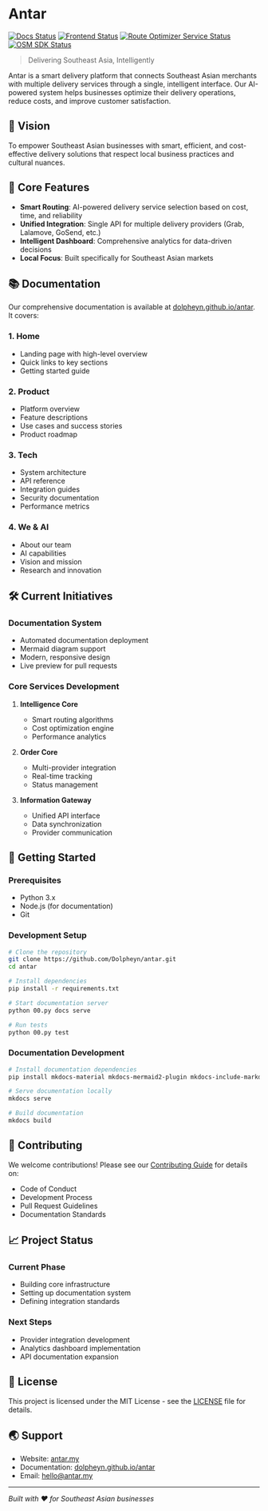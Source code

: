 # Antar

[![Docs Status](https://github.com/Dolpheyn/antar/actions/workflows/docs.yml/badge.svg)](https://dolpheyn.github.io/antar)
[![Frontend Status](https://github.com/Dolpheyn/antar/actions/workflows/frontend.yml/badge.svg)](https://github.com/dolpheyn/antar/tree/main/frontend)
[![Route Optimizer Service Status](https://github.com/Dolpheyn/antar/actions/workflows/backend-route-optimizer.yml/badge.svg)](https://github.com/dolpheyn/antar/tree/main/backend/route-optimizer)
[![OSM SDK Status](https://github.com/Dolpheyn/antar/actions/workflows/backend-osrm-sdk.yml/badge.svg)](https://github.com/dolpheyn/antar/tree/main/backend/osrm-sdk)

> Delivering Southeast Asia, Intelligently

Antar is a smart delivery platform that connects Southeast Asian merchants with multiple delivery services through a single, intelligent interface. Our AI-powered system helps businesses optimize their delivery operations, reduce costs, and improve customer satisfaction.

## 🌟 Vision

To empower Southeast Asian businesses with smart, efficient, and cost-effective delivery solutions that respect local business practices and cultural nuances.

## 🎯 Core Features

- **Smart Routing**: AI-powered delivery service selection based on cost, time, and reliability
- **Unified Integration**: Single API for multiple delivery providers (Grab, Lalamove, GoSend, etc.)
- **Intelligent Dashboard**: Comprehensive analytics for data-driven decisions
- **Local Focus**: Built specifically for Southeast Asian markets

## 📚 Documentation

Our comprehensive documentation is available at [dolpheyn.github.io/antar](https://dolpheyn.github.io/antar/). It covers:

### 1. Home
- Landing page with high-level overview
- Quick links to key sections
- Getting started guide

### 2. Product
- Platform overview
- Feature descriptions
- Use cases and success stories
- Product roadmap

### 3. Tech
- System architecture
- API reference
- Integration guides
- Security documentation
- Performance metrics

### 4. We & AI
- About our team
- AI capabilities
- Vision and mission
- Research and innovation

## 🛠️ Current Initiatives

### Documentation System
- Automated documentation deployment
- Mermaid diagram support
- Modern, responsive design
- Live preview for pull requests

### Core Services Development
1. **Intelligence Core**
   - Smart routing algorithms
   - Cost optimization engine
   - Performance analytics

2. **Order Core**
   - Multi-provider integration
   - Real-time tracking
   - Status management

3. **Information Gateway**
   - Unified API interface
   - Data synchronization
   - Provider communication

## 🚀 Getting Started

### Prerequisites
- Python 3.x
- Node.js (for documentation)
- Git

### Development Setup
```bash
# Clone the repository
git clone https://github.com/Dolpheyn/antar.git
cd antar

# Install dependencies
pip install -r requirements.txt

# Start documentation server
python 00.py docs serve

# Run tests
python 00.py test
```

### Documentation Development
```bash
# Install documentation dependencies
pip install mkdocs-material mkdocs-mermaid2-plugin mkdocs-include-markdown-plugin

# Serve documentation locally
mkdocs serve

# Build documentation
mkdocs build
```

## 🤝 Contributing

We welcome contributions! Please see our [Contributing Guide](docs/contributing.md) for details on:

- Code of Conduct
- Development Process
- Pull Request Guidelines
- Documentation Standards

## 📈 Project Status

### Current Phase
- Building core infrastructure
- Setting up documentation system
- Defining integration standards

### Next Steps
- Provider integration development
- Analytics dashboard implementation
- API documentation expansion

## 📄 License

This project is licensed under the MIT License - see the [LICENSE](LICENSE) file for details.

## 🌏 Support

- Website: [antar.my](https://antar.my)
- Documentation: [dolpheyn.github.io/antar](https://dolpheyn.github.io/antar/)
- Email: [hello@antar.my](mailto:hello@antar.my)

---

*Built with ❤️ for Southeast Asian businesses*
